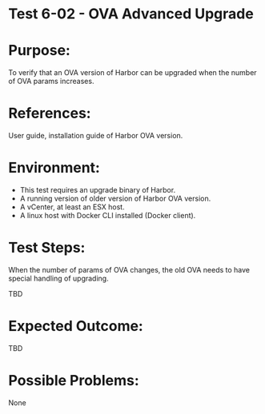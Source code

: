 Test 6-02 - OVA Advanced Upgrade 
=======

# Purpose:

To verify that an OVA version of Harbor can be upgraded when the number of OVA params increases.

# References:
User guide, installation guide of Harbor OVA version.

# Environment:
* This test requires an upgrade binary of Harbor.
* A running version of older version of Harbor OVA version.
* A vCenter, at least an ESX host.
* A linux host with Docker CLI installed (Docker client).

# Test Steps:

When the number of params of OVA changes, the old OVA needs to have special handling of upgrading.  

TBD

# Expected Outcome:

TBD

# Possible Problems:
None